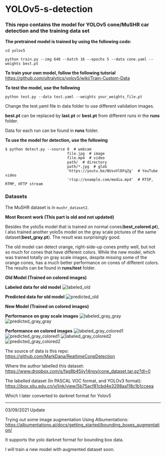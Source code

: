 # YOLOv5-s-detection


### This repo contains the model for YOLOv5 cone/MuSHR car detection and the training data set


**The pretrained model is trained by using the following code:**

```
cd yolov5

python train.py --img 640 --batch 16 --epochs 5 --data cone.yaml --weights best.pt

```

**To train your own model, follow the following tutorial**
https://github.com/ultralytics/yolov5/wiki/Train-Custom-Data


**To test the model, use the following**

```
python test.py --data test.yaml --weights your_weights_file.pt
```

Change the test.yaml file in data folder to use different validation images.

**best.pt** can be replaced by **last.pt** or **best.pt** from different runs in the **runs** folder.

Data for each run can be found in **runs** folder.

**To use the model for detection, use the following**

```
$ python detect.py --source 0  # webcam
                            file.jpg  # image 
                            file.mp4  # video
                            path/  # directory
                            path/*.jpg  # glob
                            'https://youtu.be/NUsoVlDFqZg'  # YouTube video
                            'rtsp://example.com/media.mp4'  # RTSP, RTMP, HTTP stream
```

### Datasets
The MuSHR dataset is in ```mushr_dataset2```.


**Most Recent work (This part is old and not updated)**

Besides the yolo5s model that is trained on normal cones(**best_colored.pt**), I also trained another yolo5s model on the gray scale pictures of the same dataset(**best_gray.pt**). The result was surprisingly good.

The old model can detect orange, right-side-up cones pretty well, but not so much for cones that have different colors. While the new model, which was trained totally on gray scale images, despite missing some of the orange cones, has a much better performance on cones of different colors. The results can be found in **runs/test** folder.


**Old Model (Trained on colored images)**

**Labeled data for old model**
![labeled_old](images/test_batch0_labels.jpg)

**Predicted data for old model**
![predicted_old](images/test_batch0_pred.jpg)

**New Model (Trained on colored images)**

**Performance on gray scale images**
![labeled_gray_gray](images/test_gray_labels.jpg)
![predicted_gray_gray](images/test_gray_pred.jpg)

**Performance on colored images**
![labeled_gray_colored1](images/test_gc_labels1.jpg)
![predicted_gray_colored1](images/test_gc_pred1.jpg)
![labeled_gray_colored2](images/test_gc_labels2.jpg)
![predicted_gray_colored2](images/test_gc_pred2.jpg)

The source of data is this repo:
	https://github.com/MarkDana/RealtimeConeDetection

Where the author labelled this dataset: 
	https://www.dropbox.com/s/fag8b45ijv14noy/cone_dataset.tar.gz?dl=0

The labelled dataset (In PASCAL VOC format, and YOLOv3 format):
	https://jbox.sjtu.edu.cn/v/link/view/5b75acf81cbd4e3298aa118c1b1cceea

Which I later converted to darknet format for Yolov5



------------------------------------------------------------------------

03/09/2021 Update

Trying out some image augmentation Using Albumentations: https://albumentations.ai/docs/getting_started/bounding_boxes_augmentation/

It supports the yolo darknet format for bounding box data.

I will train a new model with augmented dataset soon.



